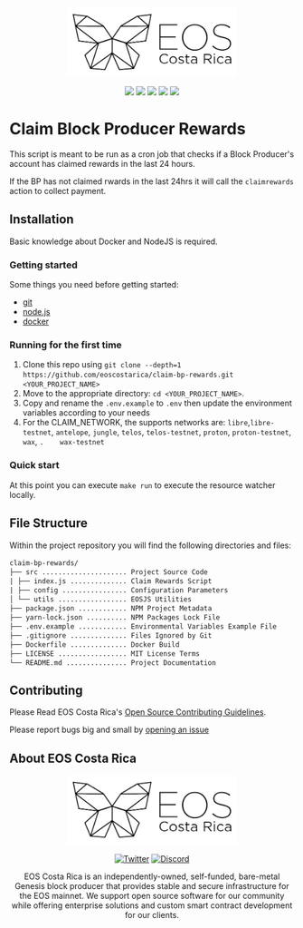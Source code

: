 <div align="center">
	<a href="https://eoscostarica.io">
		<img src="https://raw.githubusercontent.com/eoscostarica/.github/master/.github/workflows/images/eos-costa-rica-logo.png" width="300">
	</a>

![](https://img.shields.io/github/license/eoscostarica/claim-bp-rewards) ![](https://img.shields.io/badge/code%20style-standard-brightgreen.svg) ![](https://img.shields.io/badge/%E2%9C%93-collaborative_etiquette-brightgreen.svg) [![](https://img.shields.io/twitter/follow/eoscostarica?style=social)](https://twitter.com/EOSCostaRica) ![](https://img.shields.io/github/forks/eoscostarica/claim-bp-rewards?style=social)

</div>

# Claim Block Producer Rewards

This script is meant to be run as a cron job that checks if a Block Producer's account has claimed rewards in the last 24 hours.

If the BP has not claimed rwards in the last 24hrs it will call the `claimrewards` action to collect payment.

## Installation

Basic knowledge about Docker and NodeJS is required.

### Getting started

Some things you need before getting started:

- [git](https://git-scm.com/)
- [node.js](https://nodejs.org/es/)
- [docker](https://www.docker.com/)

### Running for the first time

1.  Clone this repo using `git clone --depth=1 https://github.com/eoscostarica/claim-bp-rewards.git <YOUR_PROJECT_NAME>`
2.  Move to the appropriate directory: `cd <YOUR_PROJECT_NAME>`.
3.  Copy and rename the `.env.example` to `.env` then update the environment variables according to your needs
4.  For the CLAIM_NETWORK, the supports networks are: `libre`,`libre-testnet`, `antelope`, `jungle`, `telos`, `telos-testnet`, `proton`, `proton-testnet`, `wax`, `.	wax-testnet`

### Quick start

At this point you can execute `make run` to execute the resource watcher locally.

## File Structure

Within the project repository you will find the following directories and files:

```
claim-bp-rewards/
├── src ..................... Project Source Code
| ├── index.js .............. Claim Rewards Script
| ├── config ................ Configuration Parameters
│ └── utils ................. EOSJS Utilities
├── package.json ............ NPM Project Metadata
├── yarn-lock.json .......... NPM Packages Lock File
├── .env.example ............ Environmental Variables Example File
├── .gitignore .............. Files Ignored by Git
├── Dockerfile .............. Docker Build 
├── LICENSE ................. MIT License Terms
└── README.md ............... Project Documentation
```

## Contributing

Please Read EOS Costa Rica's [Open Source Contributing Guidelines](https://developers.eoscostarica.io/docs/open-source-guidelines).

Please report bugs big and small by [opening an issue](https://github.com/eoscostarica/claim-bp-rewards/issues)

## About EOS Costa Rica

<span align="center">

<a href="https://eoscostarica.io"><img width="300" alt="image" src="https://raw.githubusercontent.com/eoscostarica/.github/master/.github/workflows/images/eos-costa-rica-logo.png"></img></a>

[![Twitter](https://img.shields.io/twitter/follow/EOSCostaRica?style=for-the-badge)](https://twitter.com/EdeniaWeb3)
[![Discord](https://img.shields.io/discord/946500573677625344?color=black&label=Discord&logo=discord&logoColor=white&style=for-the-badge)](https://discord.gg/YeGcF6QwhP)

EOS Costa Rica is an independently-owned, self-funded, bare-metal Genesis block producer that provides stable and secure infrastructure for the EOS mainnet. We support open source software for our community while offering enterprise solutions and custom smart contract development for our clients.

</span>